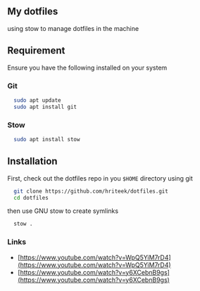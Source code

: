 ## My dotfiles
using stow to manage dotfiles in the machine

## Requirement
Ensure you have the following installed on your system

### Git
```bash
  sudo apt update
  sudo apt install git
```


### Stow
```bash
  sudo apt install stow
```

## Installation
First, check out the dotfiles repo in you `$HOME` directory using git

```bash
  git clone https://github.com/hriteek/dotfiles.git
  cd dotfiles
```

then use GNU stow to create symlinks
```bash
  stow .
```

### Links
- [https://www.youtube.com/watch?v=WpQ5YiM7rD4](https://www.youtube.com/watch?v=WpQ5YiM7rD4)
- [https://www.youtube.com/watch?v=y6XCebnB9gs](https://www.youtube.com/watch?v=y6XCebnB9gs)
